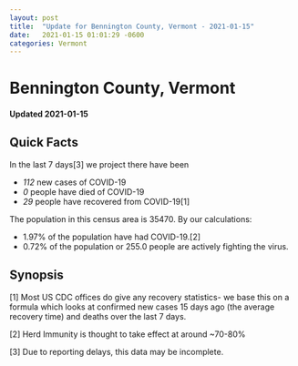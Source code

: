 ```yaml
---
layout: post
title:  "Update for Bennington County, Vermont - 2021-01-15"
date:   2021-01-15 01:01:29 -0600
categories: Vermont
---
```


# Bennington County, Vermont
#### Updated 2021-01-15

## Quick Facts

In the last 7 days[3] we project there have been
- *112* new cases of COVID-19
- *0* people have died of COVID-19
- *29* people have recovered from COVID-19[1]

The population in this census area is 35470. By our calculations:
- 1.97% of the population have had COVID-19.[2]
- 0.72% of the population or 255.0 people are actively fighting the virus.

## Synopsis




[1] Most US CDC offices do give any recovery statistics- we base this on a formula which looks at confirmed new cases
15 days ago (the average recovery time) and deaths over the last 7 days.

[2] Herd Immunity is thought to take effect at around ~70-80%

[3] Due to reporting delays, this data may be incomplete.
 
    